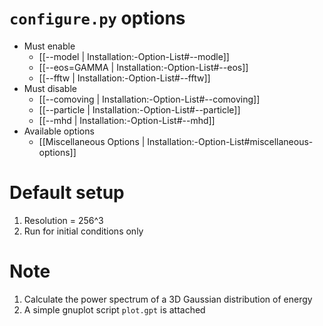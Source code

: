 # `configure.py` options
- Must enable
   - [[--model | Installation:-Option-List#--modle]]
   - [[--eos=GAMMA | Installation:-Option-List#--eos]]
   - [[--fftw | Installation:-Option-List#--fftw]]
- Must disable
   - [[--comoving | Installation:-Option-List#--comoving]]
   - [[--particle | Installation:-Option-List#--particle]]
   - [[--mhd | Installation:-Option-List#--mhd]]
- Available options
   - [[Miscellaneous Options | Installation:-Option-List#miscellaneous-options]]


# Default setup
1. Resolution = 256^3
2. Run for initial conditions only


# Note
1. Calculate the power spectrum of a 3D Gaussian distribution of energy
2. A simple gnuplot script `plot.gpt` is attached
